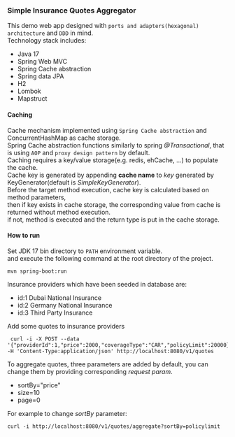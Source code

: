 ### Simple Insurance Quotes Aggregator
This demo web app designed with `ports and adapters(hexagonal) architecture` and `DDD` in mind.     
Technology stack includes:
- Java 17
- Spring Web MVC
- Spring Cache abstraction
- Spring data JPA
- H2 
- Lombok
- Mapstruct

#### Caching
Cache mechanism implemented using `Spring Cache abstraction` and ConcurrentHashMap as cache storage.    
Spring Cache abstraction functions similarly to spring *@Transactional*, that is using `AOP` and `proxy design pattern` by default.    
Caching requires a key/value storage(e.g. redis, ehCache, ...) to populate the cache.    
Cache key is generated by appending **cache name** to *key* generated by KeyGenerator(default is *SimpleKeyGenerator*).    
Before the target method execution, cache key is calculated based on method parameters,    
then if key exists in cache storage, the corresponding value from cache is returned without method execution.    
if not, method is executed and the return type is put in the cache storage.    

#### How to run    
Set JDK 17 bin directory to `PATH` environment variable.   
and execute the following command at the root directory of the project.     
```shell
mvn spring-boot:run
```
Insurance providers which have been seeded in database are:
- id:1 Dubai National Insurance
- id:2 Germany National Insurance
- id:3 Third Party Insurance

Add some quotes to insurance providers
```shell
 curl -i -X POST --data '{"providerId":1,"price":2000,"coverageType":"CAR","policyLimit":20000}' -H 'Content-Type:application/json' http://localhost:8080/v1/quotes
```
To aggregate quotes, three parameters are added by default, you can change them by providing corresponding *request param*.   
- sortBy="price"
- size=10
- page=0

For example to change *sortBy* parameter: 
```shell
curl -i http://localhost:8080/v1/quotes/aggregate?sortBy=policylimit
```